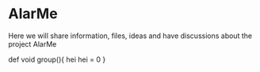# AlarMe
Here we will share information, files, ideas and have discussions about the project AlarMe

def void group(){
  hei hei = 0
}
